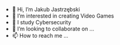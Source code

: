 - 👋 Hi, I’m Jakub Jastrzębski
- 👀 I’m interested in creating Video Games
- 🌱 I study Cybersecurity
- 💞️ I’m looking to collaborate on ...
- 📫 How to reach me ...

<!---
JJast/JJast is a ✨ special ✨ repository because its `README.md` (this file) appears on your GitHub profile.
You can click the Preview link to take a look at your changes.
--->
